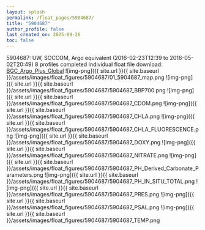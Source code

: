 ```yaml
---
layout: splash
permalink: /float_pages/5904687/
title: "5904687"
author_profile: false
last_created_on: 2025-09-26
toc: false
---
```

 
5904687: UW, SOCCOM, Argo equivalent (2016-02-23T12:39 to 2016-05-02T20:49)
8 profiles completed
Individual float file download: [BGC_Argo_Plus_Global](https://ftp.soest.hawaii.edu/bgc_argo_plus/Individual_Floats/outliers_removed/5904687_Sprof_processed.nc)
![img-png]({{ site.url }}{{ site.baseurl }}/assets/images/float_figures/5904687/01_5904687_map.png
![img-png]({{ site.url }}{{ site.baseurl }}/assets/images/float_figures/5904687/5904687_BBP700.png
![img-png]({{ site.url }}{{ site.baseurl }}/assets/images/float_figures/5904687/5904687_CDOM.png
![img-png]({{ site.url }}{{ site.baseurl }}/assets/images/float_figures/5904687/5904687_CHLA.png
![img-png]({{ site.url }}{{ site.baseurl }}/assets/images/float_figures/5904687/5904687_CHLA_FLUORESCENCE.png
![img-png]({{ site.url }}{{ site.baseurl }}/assets/images/float_figures/5904687/5904687_DOXY.png
![img-png]({{ site.url }}{{ site.baseurl }}/assets/images/float_figures/5904687/5904687_NITRATE.png
![img-png]({{ site.url }}{{ site.baseurl }}/assets/images/float_figures/5904687/5904687_PH_Derived_Carbonate_Parameters.png
![img-png]({{ site.url }}{{ site.baseurl }}/assets/images/float_figures/5904687/5904687_PH_IN_SITU_TOTAL.png
![img-png]({{ site.url }}{{ site.baseurl }}/assets/images/float_figures/5904687/5904687_PRES.png
![img-png]({{ site.url }}{{ site.baseurl }}/assets/images/float_figures/5904687/5904687_PSAL.png
![img-png]({{ site.url }}{{ site.baseurl }}/assets/images/float_figures/5904687/5904687_TEMP.png
